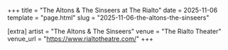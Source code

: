 +++
title = "The Altons & The Sinseers at The Rialto"
date = 2025-11-06
template = "page.html"
slug = "2025-11-06-the-altons-the-sinseers"

[extra]
artist = "The Altons & The Sinseers"
venue = "The Rialto Theater"
venue_url = "https://www.rialtotheatre.com/"
+++
